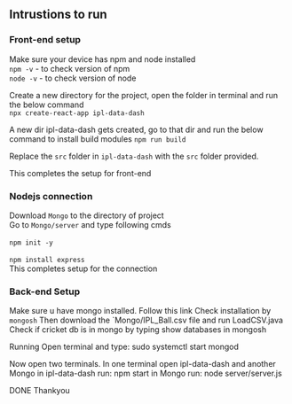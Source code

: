 ## Intrustions to run
### Front-end setup
Make sure your device has npm and node installed
\
`npm -v`   - to check version of npm
\
`node -v` - to check version of node

Create a new directory for the project, open the folder in terminal and run the below command
\
`npx create-react-app ipl-data-dash`

A new dir ipl-data-dash gets created, go to that dir and run the below command to install build modules
`npm run build`

Replace the `src` folder in `ipl-data-dash` with the `src` folder provided.

This completes the setup for front-end

### Nodejs connection
Download `Mongo` to the directory of project
\
Go to `Mongo/server` and type following cmds
\
\
`npm init -y`
\
\
`npm install express`
\
This completes setup for the connection

### Back-end Setup
Make sure u have mongo installed. Follow this link
Check installation by `mongosh`
Then download the `Mongo/IPL_Ball.csv file and run LoadCSV.java
Check if cricket db is in mongo by typing show databases in mongosh

Running
Open terminal and type:
sudo systemctl start mongod

Now open two terminals. In one terminal open ipl-data-dash and another Mongo
in ipl-data-dash run: npm start
in Mongo run: node server/server.js

DONE Thankyou
